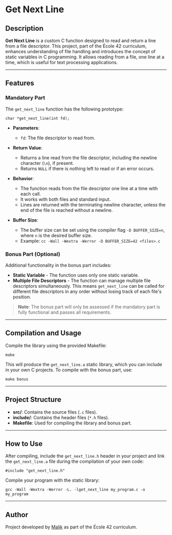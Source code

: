 # Get Next Line

## Description

**Get Next Line** is a custom C function designed to read and return a line from a file descriptor. This project, part of the École 42 curriculum, enhances understanding of file handling and introduces the concept of static variables in C programming. It allows reading from a file, one line at a time, which is useful for text processing applications.

---

## Features

### Mandatory Part

The `get_next_line` function has the following prototype:

    char *get_next_line(int fd);

- **Parameters**:
  - `fd`: The file descriptor to read from.
- **Return Value**:
  - Returns a line read from the file descriptor, including the newline character (`\n`), if present.
  - Returns `NULL` if there is nothing left to read or if an error occurs.

- **Behavior**:
  - The function reads from the file descriptor one line at a time with each call.
  - It works with both files and standard input.
  - Lines are returned with the terminating newline character, unless the end of the file is reached without a newline.

- **Buffer Size**:
  - The buffer size can be set using the compiler flag `-D BUFFER_SIZE=n`, where `n` is the desired buffer size.
  - Example: `cc -Wall -Wextra -Werror -D BUFFER_SIZE=42 <files>.c`

### Bonus Part (Optional)

Additional functionality in the bonus part includes:

- **Static Variable** - The function uses only one static variable.
- **Multiple File Descriptors** - The function can manage multiple file descriptors simultaneously. This means `get_next_line` can be called for different file descriptors in any order without losing track of each file's position.

> **Note**: The bonus part will only be assessed if the mandatory part is fully functional and passes all requirements.

---

## Compilation and Usage

Compile the library using the provided Makefile:

    make

This will produce the `get_next_line.a` static library, which you can include in your own C projects. To compile with the bonus part, use:

    make bonus

---

## Project Structure

- **src/**: Contains the source files (`.c` files).
- **include/**: Contains the header files (`*.h` files).
- **Makefile**: Used for compiling the library and bonus part.

---

## How to Use

After compiling, include the `get_next_line.h` header in your project and link the `get_next_line.a` file during the compilation of your own code:

    #include "get_next_line.h"

Compile your program with the static library:

    gcc -Wall -Wextra -Werror -L. -lget_next_line my_program.c -o my_program

---

## Author

Project developed by [Malik](https://github.com/ma1iik) as part of the École 42 curriculum.
